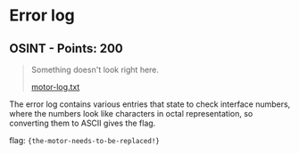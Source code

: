# Error log

## OSINT - Points: 200

> Something doesn't look right here.
>
> [motor-log.txt](motor-log.txt)

The error log contains various entries that state to check interface numbers, where the numbers look like characters in octal representation, so converting them to ASCII gives the flag.

flag: `{the-motor-needs-to-be-replaced!}`